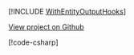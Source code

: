 [!INCLUDE [WithEntityOutputHooks](../../examples/WithEntityOutputHooks/README.md)]

<a href="https://github.com/roflmuffin/CounterStrikeSharp/tree/main/examples/WithEntityOutputHooks" class="btn btn-secondary">View project on Github <i class="bi bi-github"></i></a>

[!code-csharp[](../../examples/WithEntityOutputHooks/WithEntityOutputHooksPlugin.cs)]
